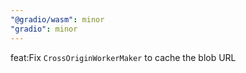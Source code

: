 ```yaml
---
"@gradio/wasm": minor
"gradio": minor
---
```


feat:Fix `CrossOriginWorkerMaker` to cache the blob URL
